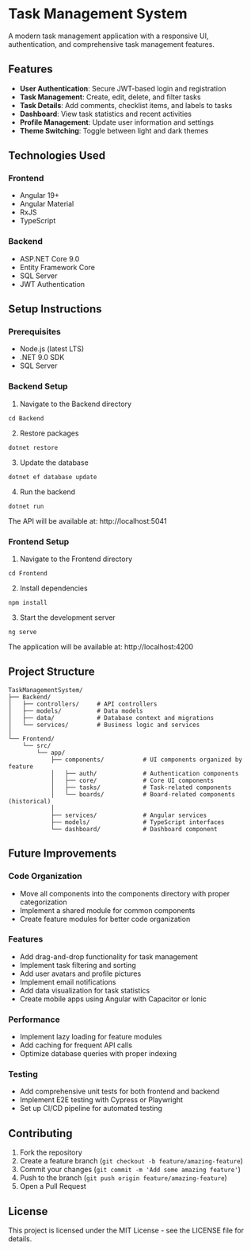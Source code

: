 # Task Management System

A modern task management application with a responsive UI, authentication, and comprehensive task management features.

## Features

- **User Authentication**: Secure JWT-based login and registration
- **Task Management**: Create, edit, delete, and filter tasks
- **Task Details**: Add comments, checklist items, and labels to tasks
- **Dashboard**: View task statistics and recent activities
- **Profile Management**: Update user information and settings
- **Theme Switching**: Toggle between light and dark themes

## Technologies Used

### Frontend
- Angular 19+
- Angular Material
- RxJS
- TypeScript

### Backend
- ASP.NET Core 9.0
- Entity Framework Core
- SQL Server
- JWT Authentication

## Setup Instructions

### Prerequisites
- Node.js (latest LTS)
- .NET 9.0 SDK
- SQL Server

### Backend Setup
1. Navigate to the Backend directory
```
cd Backend
```

2. Restore packages
```
dotnet restore
```

3. Update the database
```
dotnet ef database update
```

4. Run the backend
```
dotnet run
```
The API will be available at: http://localhost:5041

### Frontend Setup
1. Navigate to the Frontend directory
```
cd Frontend
```

2. Install dependencies
```
npm install
```

3. Start the development server
```
ng serve
```
The application will be available at: http://localhost:4200

## Project Structure

```
TaskManagementSystem/
├── Backend/
│   ├── controllers/     # API controllers 
│   ├── models/          # Data models
│   ├── data/            # Database context and migrations
│   └── services/        # Business logic and services
│
└── Frontend/
    └── src/
        └── app/
            ├── components/           # UI components organized by feature
            │   ├── auth/             # Authentication components
            │   ├── core/             # Core UI components
            │   ├── tasks/            # Task-related components
            │   └── boards/           # Board-related components (historical)
            │
            ├── services/             # Angular services
            ├── models/               # TypeScript interfaces
            └── dashboard/            # Dashboard component
```

## Future Improvements

### Code Organization
- Move all components into the components directory with proper categorization
- Implement a shared module for common components
- Create feature modules for better code organization

### Features
- Add drag-and-drop functionality for task management
- Implement task filtering and sorting
- Add user avatars and profile pictures
- Implement email notifications
- Add data visualization for task statistics
- Create mobile apps using Angular with Capacitor or Ionic

### Performance
- Implement lazy loading for feature modules
- Add caching for frequent API calls
- Optimize database queries with proper indexing

### Testing
- Add comprehensive unit tests for both frontend and backend
- Implement E2E testing with Cypress or Playwright
- Set up CI/CD pipeline for automated testing

## Contributing

1. Fork the repository
2. Create a feature branch (`git checkout -b feature/amazing-feature`)
3. Commit your changes (`git commit -m 'Add some amazing feature'`)
4. Push to the branch (`git push origin feature/amazing-feature`)
5. Open a Pull Request

## License

This project is licensed under the MIT License - see the LICENSE file for details.

